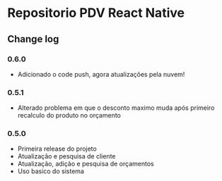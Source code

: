 # Repositorio PDV React Native
    
## Change log
### 0.6.0
- Adicionado o code push, agora atualizações pela nuvem!

### 0.5.1
- Alterado problema em que o desconto maximo muda após primeiro recalculo do produto no orçamento

### 0.5.0
- Primeira release do projeto
- Atualização e pesquisa de cliente
- Atualização, adição e pesquisa de orçamentos
- Uso basico do sistema